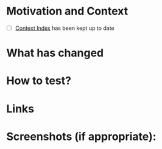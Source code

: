 # Motivation and Context
<!--- Why is this change required? What problem does it solve? -->
* [ ] [Context Index](github.com/ONSdigital/ssdc-rm-acceptance-tests/CODE_GUIDE.md#context-index) has been kept up to date

# What has changed
<!--- What code changes has been made -->
<!--- Has there been any refactoring -->
<!--- What tests have been written -->

# How to test?
<!--- Describe in detail how you tested your changes. -->
<!--- Include details of your testing environment, and the tests you ran to see how your change affects other areas of the code, etc. -->
<!--- Are there any automated tests that mean changes don't need to be manually changed -->

# Links
<!--- Add any links to issues (trello, github issues) -->
<!--- Links to any documentation -->
<!--- Links to any related PRs -->

# Screenshots (if appropriate):